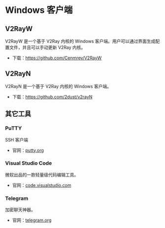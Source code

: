 # Windows 客户端

## V2RayW

V2RayW 是一个基于 V2Ray 内核的 Windows 客户端。用户可以通过界面生成配置文件，并且可以手动更新 V2Ray 内核。

* 下载：https://github.com/Cenmrev/V2RayW

## V2RayN

V2RayN 是一个基于 V2Ray 内核的 Windows 客户端。

* 下载：https://github.com/2dust/v2rayN

## 其它工具

### PuTTY

SSH 客户端

* 官网：[putty.org](http://www.putty.org/)

### Visual Studio Code

微软出品的一款轻量级代码编辑工具。

* 官网：[code.visualstudio.com](https://code.visualstudio.com/)

### Telegram

加密聊天神器。

* 官网：[telegram.org](https://telegram.org/)
